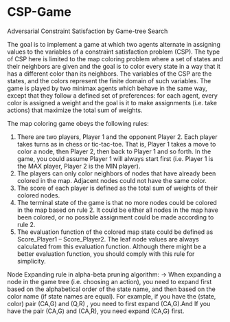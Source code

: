 # CSP-Game
Adversarial Constraint Satisfaction by Game-tree Search


The goal is to implement a game at which two agents alternate in assigning values to the variables of a constraint satisfaction problem (CSP). The type of CSP here is limited to the map coloring problem where a set of states and their neighbors are given and the goal is to color every state in a way that it has a different color than its neighbors. The variables of the CSP are the states, and the colors represent the finite domain of such variables. The game is played by two minimax agents which behave in the same way, except that they follow a defined set of preferences: for each agent, every color is assigned a weight and the goal is it to make assignments (i.e. take actions) that maximize the total sum of weights.

The map coloring game obeys the following rules:
1. There are two players, Player 1 and the opponent Player 2. Each player takes
turns as in chess or tic-tac-toe. That is, Player 1 takes a move to color a node, then Player 2, then back to Player 1 and so forth. In the game, you could assume Player 1 will always start first (i.e. Player 1 is the MAX player, Player 2 is the MIN player).
2. The players can only color neighbors of nodes that have already been colored in the map. Adjacent nodes could not have the same color.
3. The score of each player is defined as the total sum of weights of their colored nodes.
4. The terminal state of the game is that no more nodes could be colored in the map based on rule 2. It could be either all nodes in the map have been colored, or no possible assignment could be made according to rule 2.
5. The evaluation function of the colored map state could be defined as Score_Player1 – Score_Player2. The leaf node values are always calculated from this evaluation function. Although there might be a better evaluation function, you should comply with this rule for simplicity.

Node Expanding rule in alpha-beta pruning algorithm:
  -> When expanding a node in the game tree (i.e. choosing an action), you need to expand first based on the alphabetical order of the state name, and then based on the color name (if state names are equal). For example, if you have the (state, color) pair (CA,G) and (Q,R) , you need to first expand (CA,G).And If you have the pair (CA,G) and (CA,R), you need expand (CA,G) first.
  
